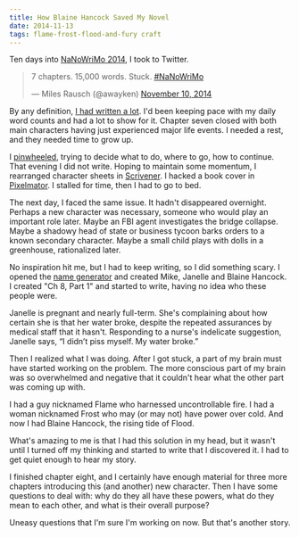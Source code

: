 ```yaml
---
title: How Blaine Hancock Saved My Novel
date: 2014-11-13
tags: flame-frost-flood-and-fury craft
---
```

Ten days into <a title="NaNoWriMo 2014" href="http://www.milesrausch.com/2014/11/03/nanowrimo-2014/">NaNoWriMo 2014</a>, I took to Twitter.

<!--more-->

<blockquote class="twitter-tweet" lang="en"><p lang="en" dir="ltr">7 chapters. 15,000 words. Stuck.&#10;&#10;<a href="https://twitter.com/hashtag/NaNoWriMo?src=hash">#NaNoWriMo</a></p>&mdash; Miles Rausch (@awayken) <a href="https://twitter.com/awayken/status/531907642541629440">November 10, 2014</a></blockquote>
<script async src="//platform.twitter.com/widgets.js" charset="utf-8"></script>

By any definition, <a title="NaNoWriMo Stats for Miles Rausch" href="http://nanowrimo.org/participants/awayken/novels/flame-frost-flood-and-fury/stats" target="_blank">I had written a lot</a>. I'd been keeping pace with my daily word counts and had a lot to show for it. Chapter seven closed with both main characters having just experienced major life events. I needed a rest, and they needed time to grow up.

I <a title="Spinning pinwheel" href="http://en.wikipedia.org/wiki/Spinning_pinwheel" target="_blank">pinwheeled</a>, trying to decide what to do, where to go, how to continue. That evening I did not write. Hoping to maintain some momentum, I rearranged character sheets in <a href="http://www.literatureandlatte.com/scrivener.php" target="_blank">Scrivener</a>. I hacked a book cover in <a href="http://www.pixelmator.com/" target="_blank">Pixelmator</a>. I stalled for time, then I had to go to bed.

The next day, I faced the same issue. It hadn't disappeared overnight. Perhaps a new character was necessary, someone who would play an important role later. Maybe an FBI agent investigates the bridge collapse. Maybe a shadowy head of state or business tycoon barks orders to a known secondary character. Maybe a small child plays with dolls in a greenhouse, rationalized later.

No inspiration hit me, but I had to keep writing, so I did something scary. I opened the <a href="https://www.literatureandlatte.com/video.php#video-namegen" target="_blank">name generator</a> and created Mike, Janelle and Blaine Hancock. I created "Ch 8, Part 1" and started to write, having no idea who these people were.

Janelle is pregnant and nearly full-term. She's complaining about how certain she is that her water broke, despite the repeated assurances by medical staff that it hasn't. Responding to a nurse's indelicate suggestion, Janelle says, “I didn’t piss myself. My water broke.”

Then I realized what I was doing. After I got stuck, a part of my brain must have started working on the problem. The more conscious part of my brain was so overwhelmed and negative that it couldn't hear what the other part was coming up with.

I had a guy nicknamed Flame who harnessed uncontrollable fire. I had a woman nicknamed Frost who may (or may not) have power over cold. And now I had Blaine Hancock, the rising tide of Flood.

What's amazing to me is that I had this solution in my head, but it wasn't until I turned off my thinking and started to write that I discovered it. I had to get quiet enough to hear my story.

I finished chapter eight, and I certainly have enough material for three more chapters introducing this (and another) new character. Then I have some questions to deal with: why do they all have these powers, what do they mean to each other, and what is their overall purpose?

Uneasy questions that I'm sure I'm working on now. But that's another story.
